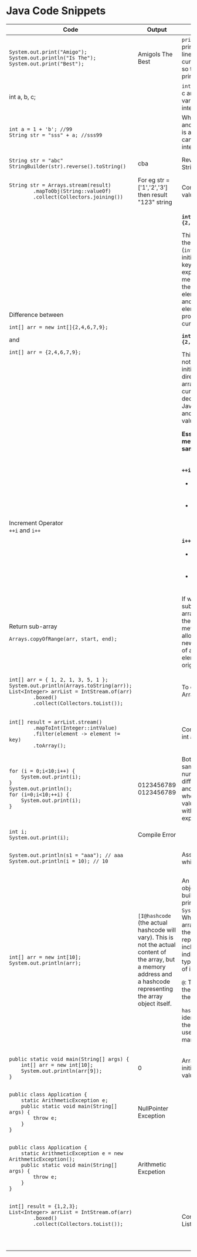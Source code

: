 # Java Code Snippets

<table data-full-width="true"><thead><tr><th>Code</th><th width="202">Output</th><th>Comment</th></tr></thead><tbody><tr><td><pre class="language-java"><code class="lang-java">System.out.print("Amigo");
System.out.println("Is The");
System.out.print("Best");
</code></pre></td><td>AmigoIs The<br>Best</td><td><code>println</code> doesn't start printing text from a new line. It prints text on the current line, but makes it so the next text will be printed on a new line.</td></tr><tr><td>int a, b, c;</td><td></td><td><code>int</code> variables named a, b, c are created. These variables can store integers.</td></tr><tr><td><pre class="language-java"><code class="lang-java">int a = 1 + 'b'; //99
String str = "sss" + a; //sss99 
</code></pre></td><td></td><td>When you add strings and numbers, the result is always a string. We can add character to integer.</td></tr><tr><td><pre class="language-java"><code class="lang-java">String str = "abc"
StringBuilder(str).reverse().toString()
</code></pre></td><td>cba</td><td>Reverse a string using StringBuilder</td></tr><tr><td><pre class="language-java"><code class="lang-java">String str = Arrays.stream(result)
        .mapToObj(String::valueOf)
        .collect(Collectors.joining())
</code></pre></td><td>For eg str = ['1','2','3'] then result "123" string</td><td>Concatenate array values to a String</td></tr><tr><td><p>Difference between </p><p><code>int[] arr = new int[]{2,4,6,7,9};</code> </p><p>and </p><p><code>int[] arr = {2,4,6,7,9};</code></p></td><td></td><td><p><strong><code>int[] arr = new int[]{2,4,6,7,9};</code></strong></p><p>This approach combines the array declaration (<code>int[] arr</code>) with initialization using a new keyword (<code>new</code>). It explicitly allocates memory for the array of the specified size (5 elements in this case) and then initializes the elements with the provided values within curly braces <code>{}</code>.</p><p></p><p><strong><code>int[] arr = {2,4,6,7,9};</code></strong></p><p>This is a shorthand notation for array initialization. Java allows directly initializing the array with values within curly braces <code>{}</code> during declaration. Internally, Java still creates an array and assigns the provided values to its elements.</p><p><strong>Essentially, both methods achieve the same result</strong></p></td></tr><tr><td>Increment Operator<br><code>++i</code> and <code>i++</code></td><td></td><td><p><strong><code>++i</code> (Pre-increment):</strong></p><ul><li>The variable is incremented by 1 first.</li><li>The incremented value is returned and used in the expression.</li></ul><p><strong><code>i++</code> (Post-increment):</strong></p><ul><li>The current value of the variable is used in the expression first.</li><li>Then, the variable is incremented by 1.</li></ul></td></tr><tr><td><p>Return sub-array<br></p><pre><code>Arrays.copyOfRange(arr, start, end);
</code></pre></td><td></td><td>If we want to return a subarray of an <code>int[]</code> array in Java, we can use the <code>Arrays.copyOfRange()</code> method. This method allows you to create a new array that is a copy of a specified range of elements from the original array.</td></tr><tr><td><p></p><pre class="language-java"><code class="lang-java">int[] arr = { 1, 2, 1, 3, 5, 1 };
System.out.println(Arrays.toString(arr));
List&#x3C;Integer> arrList = IntStream.of(arr)
        .boxed()
        .collect(Collectors.toList());
</code></pre></td><td></td><td>To convert int array to ArrayList</td></tr><tr><td><p></p><pre class="language-java"><code class="lang-java">int[] result = arrList.stream()
        .mapToInt(Integer::intValue)
        .filter(element -> element != key)
        .toArray();
</code></pre></td><td></td><td>Convert ArrayList back to int array</td></tr><tr><td><pre class="language-java"><code class="lang-java">for (i = 0;i&#x3C;10;i++) {
    System.out.print(i);
}
System.out.println();
for (i=0;i&#x3C;10;++i) {
    System.out.print(i);
}
</code></pre></td><td>0123456789 0123456789</td><td>Both loops will print the same sequence of numbers because the difference between <code>++i</code> and <code>i++</code> only matters when the incremented value of <code>i</code> is being used within the same expression.</td></tr><tr><td><pre class="language-java"><code class="lang-java">int i;
System.out.print(i);
</code></pre></td><td>Compile Error</td><td></td></tr><tr><td><pre class="language-java"><code class="lang-java">System.out.println(s1 = "aaa"); // aaa
System.out.println(i = 10); // 10
</code></pre></td><td></td><td>Assignmnet operator while printing is valid</td></tr><tr><td><pre class="language-java"><code class="lang-java">int[] arr = new int[10];
System.out.println(arr);
</code></pre></td><td><code>[I@hashcode</code> (the actual hashcode will vary). This is not the actual content of the array, but a memory address and a hashcode representing the array object itself.</td><td><p>An array in Java is an object. It doesn't have a built-in way to directly print its contents using <code>System.out.println(arr)</code>. When you try to print the array itself, Java prints the object representation, which includes:<code>[I</code>: This indicates the array's type. <code>[I</code> signifies an array of integers (<code>int</code>).</p><p><code>@</code>: This symbol separates the type information from the hashcode.</p><p><code>hashcode</code>: This is a unique identifier generated for the array object itself. It's used for internal memory management purposes.</p></td></tr><tr><td><pre class="language-java"><code class="lang-java">public static void main(String[] args) {
    int[] arr = new int[10];
    System.out.println(arr[9]);
}
</code></pre></td><td>0</td><td>Array elements are initialized with default 0 value.</td></tr><tr><td><pre class="language-java"><code class="lang-java">public class Application {
    static ArithmeticException e;
    public static void main(String[] args) {
        throw e;
    }
}
</code></pre></td><td>NullPointer Exception</td><td></td></tr><tr><td><pre class="language-javascript"><code class="lang-javascript">public class Application {
    static ArithmeticException e = new ArithmeticException();
    public static void main(String[] args) {
        throw e;
    }
}
</code></pre></td><td>Arithmetic Excpetion</td><td></td></tr><tr><td><pre class="language-java"><code class="lang-java">int[] result = {1,2,3};
List&#x3C;Integer> arrList = IntStream.of(arr)
        .boxed()
        .collect(Collectors.toList());

</code></pre></td><td></td><td>Convert int[] to List&#x3C;Integer></td></tr><tr><td></td><td></td><td></td></tr><tr><td></td><td></td><td></td></tr><tr><td></td><td></td><td></td></tr></tbody></table>



